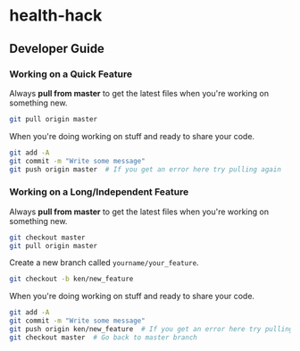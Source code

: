 # health-hack

## Developer Guide

### Working on a Quick Feature

Always **pull from master** to get the latest files when you're working on something new.

```bash
git pull origin master
```

When you're doing working on stuff and ready to share your code.

```bash
git add -A
git commit -m "Write some message"
git push origin master  # If you get an error here try pulling again
```

### Working on a Long/Independent Feature

Always **pull from master** to get the latest files when you're working on something new.

```bash
git checkout master
git pull origin master
```

Create a new branch called `yourname/your_feature`.

```bash
git checkout -b ken/new_feature
```

When you're doing working on stuff and ready to share your code.

```bash
git add -A
git commit -m "Write some message"
git push origin ken/new_feature  # If you get an error here try pulling again
git checkout master  # Go back to master branch
```
